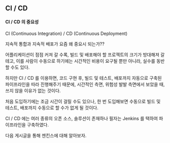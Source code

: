 ## CI / CD

#### CI / CD 의 중요성

CI (Continuous Integration) / CD (Continuous Deployment)

지속적 통합과 지속적 배포가 요즘 왜 중요시 되는가?? 

어플리케이션이 점점 커져 갈 수록, 빌드 및 배포해야 할 프로젝트의 크기가 방대해져 갈 테고, 이를 사람이 수동으로 하기에는 시간적인 비용이
요구될 뿐만 아니라, 실수를 동반할 수도 있다.

하지만 CI / CD 를 이용하면, 코드 구현 후, 빌드 및 테스트, 배포까지 자동으로 구축된 파이프라인을 따라 진행해주기 때문에, 시간적인 측면, 
위험성 발발 측면에서 보았을 때, 쓰지 않을 이유가 없는 것이다.

처음 도입하기에는 조금 시간이 걸릴 수도 있으나, 한 번 도입해보면 수동으로 빌드 및 테스트, 배포까지 수동으로 할 수가 없게 될 것이다.

CI / CD 에는 여러 종류의 오픈 소스, 솔루션이 존재하나 필자는 Jenkins 를 택하여 파이프라인을 구축하였다.

다음 게시글을 통해 젠킨스에 대해 알아보자.
